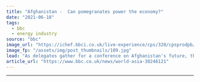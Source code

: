 ```yaml
---
title: "Afghanistan -  Can pomegranates power the economy?"
date: "2021-06-18"
tags: 
  - bbc
  - energy industry
source: "bbc"
image_url: "https://ichef.bbci.co.uk/live-experience/cps/320/cpsprodpb/185E0/production/_118980899_825c37af-6d51-4261-8b20-b28ab99aad7c.jpg"
image_fp: "/assets/img/post_thumbnails/109.jpg"
lead: "As delegates gather for a conference on Afghanistan's future, the BBC investigates how pomegranates could help wean the country off foreign aid."
article_url: "https://www.bbc.co.uk/news/world-asia-30246121"
---
```


---
